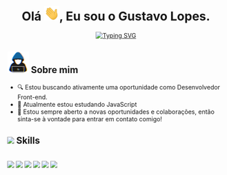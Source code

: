 <h1 align="center">Olá <img width="35" src="https://github.com/1999AZZAR/1999AZZAR/blob/main/resources/img/waving.gif">, Eu sou o Gustavo Lopes. </h1>

<p align="center">
  <a href="https://git.io/typing-svg"><img src="https://readme-typing-svg.demolab.com?font=Exo+2&size=24&duration=3000&pause=1000&center=true&vCenter=true&width=590&lines=Como+um+entusiasta+da+programa%C3%A7%C3%A3o+front-end%2C;sou+dedicado+a+criar+interfaces+atraentes+e+;interativas+que+proporcionem+%C3%B3timas+;experi%C3%AAncias+aos+usu%C3%A1rios.+Procuro+constantemente;+explorar+novas+t%C3%A9cnicas+e+ferramentas+para;projetar+experi%C3%AAncias+interativas+;que+agradem+os+usu%C3%A1rios." alt="Typing SVG" /></a>
</p>


## <picture><img src = "https://github.com/0xAbdulKhalid/0xAbdulKhalid/raw/main/assets/mdImages/about_me.gif" width = 50px></picture> **Sobre mim**

- 🔍 Estou buscando ativamente uma oportunidade como Desenvolvedor Front-end.
- 🚀 Atualmente estou estudando JavaScript
- 🤝 Estou sempre aberto a novas oportunidades e colaborações, então sinta-se à vontade para entrar em contato comigo!


## <img src="https://media2.giphy.com/media/QssGEmpkyEOhBCb7e1/giphy.gif?cid=ecf05e47a0n3gi1bfqntqmob8g9aid1oyj2wr3ds3mg700bl&rid=giphy.gif" width ="25"><b> Skills</b>
<br>
<div class="topics fill-width">
  <img src="https://cdn.jsdelivr.net/gh/devicons/devicon/icons/javascript/javascript-original.svg" width = 50px />

  <img src="https://cdn.jsdelivr.net/gh/devicons/devicon/icons/html5/html5-original-wordmark.svg" width = 50px />

  <img src="https://cdn.jsdelivr.net/gh/devicons/devicon/icons/css3/css3-original-wordmark.svg" width = 50px />
          
  <img src="https://cdn.jsdelivr.net/gh/devicons/devicon/icons/tailwindcss/tailwindcss-plain.svg" width = 50px />
            
  <img src="https://cdn.jsdelivr.net/gh/devicons/devicon/icons/sass/sass-original.svg" width = 50px />
            
  <img src="https://cdn.jsdelivr.net/gh/devicons/devicon/icons/bootstrap/bootstrap-original.svg" width = 50px />
</div>
          
          
          
          


